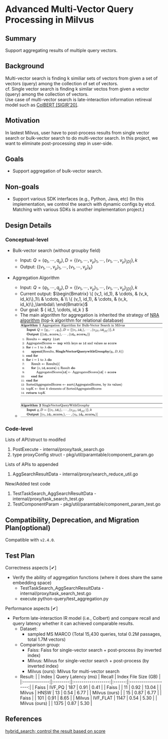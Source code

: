 # Advanced Multi-Vector Query Processing in Milvus

## Summary
Support aggregating results of multiple query vectors.

## Background
Multi-vector search is finding k similiar sets of vectors from given a set of vectors (query) among the collection of set of vectors.  
cf. Single vector search is finding k similar vectos from given a vector (query) among the collection of vectors.  
Use case of multi-vector search is late-interaction information retireval model such as [ColBERT [SIGIR'20]](https://arxiv.org/abs/2004.12832).

## Motivation
In lastest Milvus, user have to post-process results from single vector search or bulk-vector search to do multi-vector search.
In this project, we want to eliminate post-processing step in user-side.

## Goals
- Support aggregation of bulk-vector search.

## Non-goals
- Support various SDK interfaces (e.g., Python, Java, etc) (In this implementation, we control the search with dynamic configs by etcd. Matching with various SDKs is another implementation project.)

## Design Details
### Conceptual-level
- Bulk-vector search (without groupby field)
    - Input: $Q=( q_1, \cdots, q_\mu ), D=\{ (v_1, \cdots, v_\mu)_1, \cdots, (v_1, \cdots, v_\mu)_{|D|} \}, k$
    - Output: $\{ ( v_1, \cdots, v_\mu )_1, \cdots, ( v_1, \cdots, v_\mu )_k \}$

- Aggregation Algorithm
    - Input: $Q=( q_1, \cdots, q_\mu ), D=\{ (v_1, \cdots, v_\mu)_1, \cdots, (v_1, \cdots, v_\mu)_{|D|} \}, k$
    - Current output: $\begin{Bmatrix}
\{ (v_1, id_1), & \cdots, & (v_k, id_k)\}_1\\
& \cdots, & \\ 
\{ (v_1, id_1), & \cdots, & (v_k, id_k)\}_\lambda\\
\end{Bmatrix}$
    - Our goal: $ \{ id_1, \cdots, id_k \} $
    - The main algorithm for aggregation is inherited the strategy of [NRA algorithm](https://www.wisdom.weizmann.ac.il/~naor/PAPERS/middle_agg.pdf) (top-k algorithm for relational database)
    - ![algorithm](./asset/algorithm.png)


### Code-level
Lists of API/struct to modifed
1. PostExecute - internal/proxy/task_search.go
2. type proxyConfig struct - pkg/util/paramtable/component_param.go

Lists of APIs to appended
1. AggSearchResultData - internal/proxy/search_reduce_util.go

New/Added test code
1. TestTaskSearch_AggSearchResultData - internal/proxy/task_search_test.go
2. TestComponentParam - pkg/util/paramtable/component_param_test.go

## Compatibility, Deprecation, and Migration Plan(optional)

Compatible with `v2.4.0`.


## Test Plan

Correctness aspects [✔]
- Verify the ability of aggregation functions (where it does share the same embedding space)
    - TestTaskSearch_AggSearchResultData - internal/proxy/task_search_test.go
    - execute python-query/test_aggregation.py

Performance aspects [✔]
- Perform late-interaction IR model (i.e., Colbert) and compare recall and query latency whether it can achieved comparable results.
    - Dataset: 
        - sampled MS MARCO (Total 15,430 queries, total 0.2M passages, total 1.7M vectors)
    - Comparison group:
        - Faiss: Faiss for single-vector search + post-process (by inverted index)
        - Milvus: Milvus for single-vector search + post-process (by inverted index)
        - Milvus (ours): Milvus for multi-vector search
    - Result:
        |               |   Index  | Query Latency (ms) | Recall | Index File Size (GB) |
        |:-------------:|:--------:|:------------------:|:------:|:--------------------:|
        |     Faiss     |  IVF_PQ  |         187        |  0.91  |         0.41         |
        |     Faiss     |          |         11         |  0.92  |         13.04        |
        |     Milvus    |   HNSW   |         13         |  0.54  |         6.77         |
        | Milvus (ours) |          |         15         |  0.87  |         6.77         |
        |     Faiss     |          |         101        |  0.91  |         8.65         |
        |     Milvus    | IVF_FLAT |        1147        |  0.54  |         5.30         |
        | Milvus (ours) |          |        1375        |  0.87  |         5.30         |

## References
[hybrid_search; control the result based on score](https://stackoverflow.com/questions/76489090/in-weaviate-hybrid-search-is-there-a-way-to-control-the-results-based-on-score)